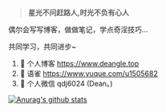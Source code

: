 > **星光不问赶路人,时光不负有心人**

偶尔会写写博客，做做笔记，学点奇淫技巧...

共同学习，共同进步~


1. 🍓 个人博客 https://www.deangle.top
2. 🍓 语雀 https://www.yuque.com/u1505682
3. 🍉 个人微信 qdj6024 (Dean。)


[![Anurag's github stats](https://github-readme-stats.vercel.app/api?username=Deangle&show_icons=true&show_owner=true&count_private=true)](https://github.com/anuraghazra/github-readme-stats)
